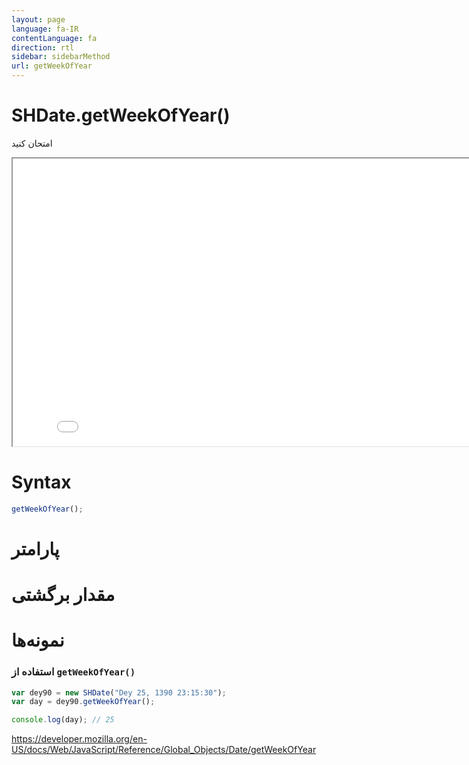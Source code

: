 ```yaml
---
layout: page
language: fa-IR
contentLanguage: fa
direction: rtl
sidebar: sidebarMethod
url: getWeekOfYear
---
```


# SHDate.getWeekOfYear()

امتحان کنید

<iframe style="width: 830px; height: 460px;" src="/SHDateTime-js/examples/live.html?function=getWeekOfYear" title="MDN Web Docs Interactive Example" loading="lazy"></iframe>
<br/>

# Syntax

```js
getWeekOfYear();
```

# پارامتر

# مقدار برگشتی

# نمونه‌ها

### استفاده از <code dir="ltr">getWeekOfYear()</code>

```js
var dey90 = new SHDate("Dey 25, 1390 23:15:30");
var day = dey90.getWeekOfYear();

console.log(day); // 25
```

https://developer.mozilla.org/en-US/docs/Web/JavaScript/Reference/Global_Objects/Date/getWeekOfYear
